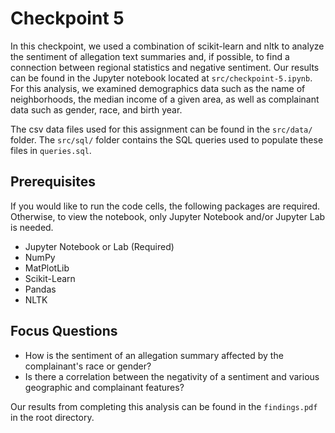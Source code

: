 # Checkpoint 5

In this checkpoint, we used a combination of scikit-learn and nltk to analyze the sentiment of allegation text summaries and, if possible, to find a connection between regional statistics and negative sentiment. Our results can be found in the Jupyter notebook located at `src/checkpoint-5.ipynb`. For this analysis, we examined demographics data such as the name of neighborhoods, the median income of a given area, as well as complainant data such as gender, race, and birth year.

The csv data files used for this assignment can be found in the `src/data/` folder. The `src/sql/` folder contains the SQL queries used to populate these files in `queries.sql`.

## Prerequisites

If you would like to run the code cells, the following packages are required. Otherwise, to view the notebook, only Jupyter Notebook and/or Jupyter Lab is needed.

* Jupyter Notebook or Lab (Required)
* NumPy
* MatPlotLib
* Scikit-Learn
* Pandas
* NLTK

## Focus Questions
* How is the sentiment of an allegation summary affected by the complainant's race or gender?
* Is there a correlation between the negativity of a sentiment and various geographic and complainant features?

Our results from completing this analysis can be found in the `findings.pdf` in the root directory.